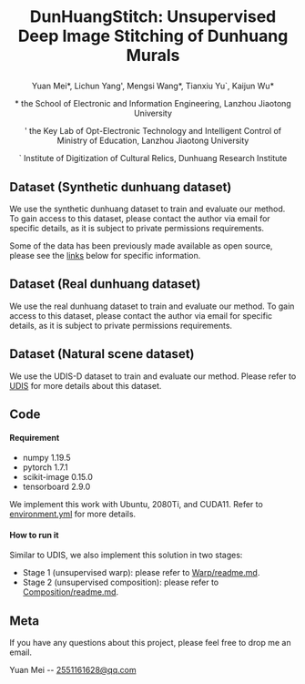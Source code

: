 # <p align="center">DunHuangStitch: Unsupervised Deep Image Stitching of Dunhuang Murals</p>
<p align="center">Yuan Mei*, Lichun Yang', Mengsi Wang*, Tianxiu Yu`, Kaijun Wu*</p>
<p align="center">* the School of Electronic and Information Engineering, Lanzhou Jiaotong University</p>
<p align="center">' the Key Lab of Opt-Electronic Technology and Intelligent Control of Ministry of Education, Lanzhou Jiaotong University</p>
<p align="center">` Institute of Digitization of Cultural Relics, Dunhuang Research Institute</p>

## Dataset (Synthetic dunhuang dataset)
We use the synthetic dunhuang dataset to train and evaluate our method. To gain access to this dataset, please contact the author via email for specific details, as it is subject to private permissions requirements. 

Some of the data has been previously made available as open source, please see the [links](https://drive.google.com/file/d/1zqFX_gg6Pp4kf4PrmKB7NIojQDSxS3xr/view) below for specific information.

## Dataset (Real dunhuang dataset)
We use the real dunhuang dataset to train and evaluate our method. To gain access to this dataset, please contact the author via email for specific details, as it is subject to private permissions requirements. 

## Dataset (Natural scene dataset)
We use the UDIS-D dataset to train and evaluate our method. Please refer to [UDIS](https://github.com/nie-lang/UnsupervisedDeepImageStitching) for more details about this dataset.


## Code
#### Requirement
* numpy 1.19.5
* pytorch 1.7.1
* scikit-image 0.15.0
* tensorboard 2.9.0

We implement this work with Ubuntu, 2080Ti, and CUDA11. Refer to [environment.yml]() for more details.

#### How to run it
Similar to UDIS, we also implement this solution in two stages:
* Stage 1 (unsupervised warp): please refer to  [Warp/readme.md]().
* Stage 2 (unsupervised composition): please refer to [Composition/readme.md]().



## Meta
If you have any questions about this project, please feel free to drop me an email.

Yuan Mei -- 2551161628@qq.com

